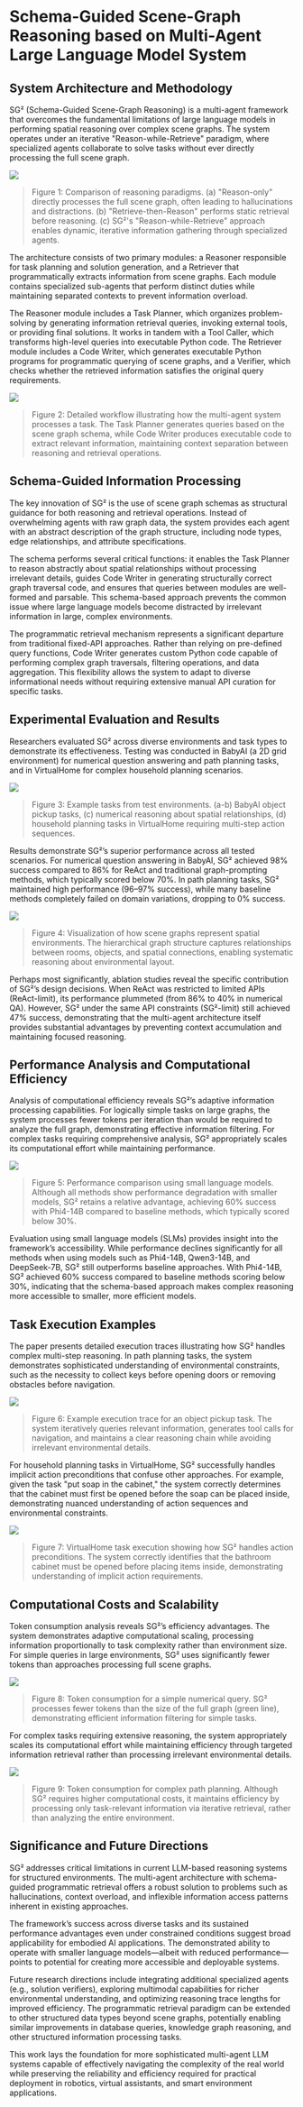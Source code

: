 # Schema-Guided Scene-Graph Reasoning based on Multi-Agent Large Language Model System

## System Architecture and Methodology

SG² (Schema-Guided Scene-Graph Reasoning) is a multi-agent framework that overcomes the fundamental limitations of large language models in performing spatial reasoning over complex scene graphs. The system operates under an iterative "Reason-while-Retrieve" paradigm, where specialized agents collaborate to solve tasks without ever directly processing the full scene graph.

![](https://raw.githubusercontent.com/Verbasik/Weekly-arXiv-ML-AI-Research-Review/refs/heads/develop/2025/week-36/assets/Image-01.png)

> Figure 1: Comparison of reasoning paradigms. (a) "Reason-only" directly processes the full scene graph, often leading to hallucinations and distractions. (b) "Retrieve-then-Reason" performs static retrieval before reasoning. (c) SG²'s "Reason-while-Retrieve" approach enables dynamic, iterative information gathering through specialized agents.

The architecture consists of two primary modules: a Reasoner responsible for task planning and solution generation, and a Retriever that programmatically extracts information from scene graphs. Each module contains specialized sub-agents that perform distinct duties while maintaining separated contexts to prevent information overload.

The Reasoner module includes a Task Planner, which organizes problem-solving by generating information retrieval queries, invoking external tools, or providing final solutions. It works in tandem with a Tool Caller, which transforms high-level queries into executable Python code. The Retriever module includes a Code Writer, which generates executable Python programs for programmatic querying of scene graphs, and a Verifier, which checks whether the retrieved information satisfies the original query requirements.

![](https://raw.githubusercontent.com/Verbasik/Weekly-arXiv-ML-AI-Research-Review/refs/heads/develop/2025/week-36/assets/Image-02.png)

> Figure 2: Detailed workflow illustrating how the multi-agent system processes a task. The Task Planner generates queries based on the scene graph schema, while Code Writer produces executable code to extract relevant information, maintaining context separation between reasoning and retrieval operations.

## Schema-Guided Information Processing

The key innovation of SG² is the use of scene graph schemas as structural guidance for both reasoning and retrieval operations. Instead of overwhelming agents with raw graph data, the system provides each agent with an abstract description of the graph structure, including node types, edge relationships, and attribute specifications.

The schema performs several critical functions: it enables the Task Planner to reason abstractly about spatial relationships without processing irrelevant details, guides Code Writer in generating structurally correct graph traversal code, and ensures that queries between modules are well-formed and parsable. This schema-based approach prevents the common issue where large language models become distracted by irrelevant information in large, complex environments.

The programmatic retrieval mechanism represents a significant departure from traditional fixed-API approaches. Rather than relying on pre-defined query functions, Code Writer generates custom Python code capable of performing complex graph traversals, filtering operations, and data aggregation. This flexibility allows the system to adapt to diverse informational needs without requiring extensive manual API curation for specific tasks.

## Experimental Evaluation and Results

Researchers evaluated SG² across diverse environments and task types to demonstrate its effectiveness. Testing was conducted in BabyAI (a 2D grid environment) for numerical question answering and path planning tasks, and in VirtualHome for complex household planning scenarios.

![](https://raw.githubusercontent.com/Verbasik/Weekly-arXiv-ML-AI-Research-Review/refs/heads/develop/2025/week-36/assets/Image-03.png)

> Figure 3: Example tasks from test environments. (a-b) BabyAI object pickup tasks, (c) numerical reasoning about spatial relationships, (d) household planning tasks in VirtualHome requiring multi-step action sequences.

Results demonstrate SG²’s superior performance across all tested scenarios. For numerical question answering in BabyAI, SG² achieved 98% success compared to 86% for ReAct and traditional graph-prompting methods, which typically scored below 70%. In path planning tasks, SG² maintained high performance (96–97% success), while many baseline methods completely failed on domain variations, dropping to 0% success.

![](https://raw.githubusercontent.com/Verbasik/Weekly-arXiv-ML-AI-Research-Review/refs/heads/develop/2025/week-36/assets/Image-04.png)

> Figure 4: Visualization of how scene graphs represent spatial environments. The hierarchical graph structure captures relationships between rooms, objects, and spatial connections, enabling systematic reasoning about environmental layout.

Perhaps most significantly, ablation studies reveal the specific contribution of SG²’s design decisions. When ReAct was restricted to limited APIs (ReAct-limit), its performance plummeted (from 86% to 40% in numerical QA). However, SG² under the same API constraints (SG²-limit) still achieved 47% success, demonstrating that the multi-agent architecture itself provides substantial advantages by preventing context accumulation and maintaining focused reasoning.

## Performance Analysis and Computational Efficiency

Analysis of computational efficiency reveals SG²’s adaptive information processing capabilities. For logically simple tasks on large graphs, the system processes fewer tokens per iteration than would be required to analyze the full graph, demonstrating effective information filtering. For complex tasks requiring comprehensive analysis, SG² appropriately scales its computational effort while maintaining performance.

![](https://raw.githubusercontent.com/Verbasik/Weekly-arXiv-ML-AI-Research-Review/refs/heads/develop/2025/week-36/assets/Image-05.png)

> Figure 5: Performance comparison using small language models. Although all methods show performance degradation with smaller models, SG² retains a relative advantage, achieving 60% success with Phi4-14B compared to baseline methods, which typically scored below 30%.

Evaluation using small language models (SLMs) provides insight into the framework’s accessibility. While performance declines significantly for all methods when using models such as Phi4-14B, Qwen3-14B, and DeepSeek-7B, SG² still outperforms baseline approaches. With Phi4-14B, SG² achieved 60% success compared to baseline methods scoring below 30%, indicating that the schema-based approach makes complex reasoning more accessible to smaller, more efficient models.

## Task Execution Examples

The paper presents detailed execution traces illustrating how SG² handles complex multi-step reasoning. In path planning tasks, the system demonstrates sophisticated understanding of environmental constraints, such as the necessity to collect keys before opening doors or removing obstacles before navigation.

![](https://raw.githubusercontent.com/Verbasik/Weekly-arXiv-ML-AI-Research-Review/refs/heads/develop/2025/week-36/assets/Image-06.png)

> Figure 6: Example execution trace for an object pickup task. The system iteratively queries relevant information, generates tool calls for navigation, and maintains a clear reasoning chain while avoiding irrelevant environmental details.

For household planning tasks in VirtualHome, SG² successfully handles implicit action preconditions that confuse other approaches. For example, given the task "put soap in the cabinet," the system correctly determines that the cabinet must first be opened before the soap can be placed inside, demonstrating nuanced understanding of action sequences and environmental constraints.

![](https://raw.githubusercontent.com/Verbasik/Weekly-arXiv-ML-AI-Research-Review/refs/heads/develop/2025/week-36/assets/Image-07.png)

> Figure 7: VirtualHome task execution showing how SG² handles action preconditions. The system correctly identifies that the bathroom cabinet must be opened before placing items inside, demonstrating understanding of implicit action requirements.

## Computational Costs and Scalability

Token consumption analysis reveals SG²’s efficiency advantages. The system demonstrates adaptive computational scaling, processing information proportionally to task complexity rather than environment size. For simple queries in large environments, SG² uses significantly fewer tokens than approaches processing full scene graphs.

![](https://raw.githubusercontent.com/Verbasik/Weekly-arXiv-ML-AI-Research-Review/refs/heads/develop/2025/week-36/assets/Image-08.png)

> Figure 8: Token consumption for a simple numerical query. SG² processes fewer tokens than the size of the full graph (green line), demonstrating efficient information filtering for simple tasks.

For complex tasks requiring extensive reasoning, the system appropriately scales its computational effort while maintaining efficiency through targeted information retrieval rather than processing irrelevant environmental details.

![](https://raw.githubusercontent.com/Verbasik/Weekly-arXiv-ML-AI-Research-Review/refs/heads/develop/2025/week-36/assets/Image-09.png)

> Figure 9: Token consumption for complex path planning. Although SG² requires higher computational costs, it maintains efficiency by processing only task-relevant information via iterative retrieval, rather than analyzing the entire environment.

## Significance and Future Directions

SG² addresses critical limitations in current LLM-based reasoning systems for structured environments. The multi-agent architecture with schema-guided programmatic retrieval offers a robust solution to problems such as hallucinations, context overload, and inflexible information access patterns inherent in existing approaches.

The framework’s success across diverse tasks and its sustained performance advantages even under constrained conditions suggest broad applicability for embodied AI applications. The demonstrated ability to operate with smaller language models—albeit with reduced performance—points to potential for creating more accessible and deployable systems.

Future research directions include integrating additional specialized agents (e.g., solution verifiers), exploring multimodal capabilities for richer environmental understanding, and optimizing reasoning trace lengths for improved efficiency. The programmatic retrieval paradigm can be extended to other structured data types beyond scene graphs, potentially enabling similar improvements in database queries, knowledge graph reasoning, and other structured information processing tasks.

This work lays the foundation for more sophisticated multi-agent LLM systems capable of effectively navigating the complexity of the real world while preserving the reliability and efficiency required for practical deployment in robotics, virtual assistants, and smart environment applications.